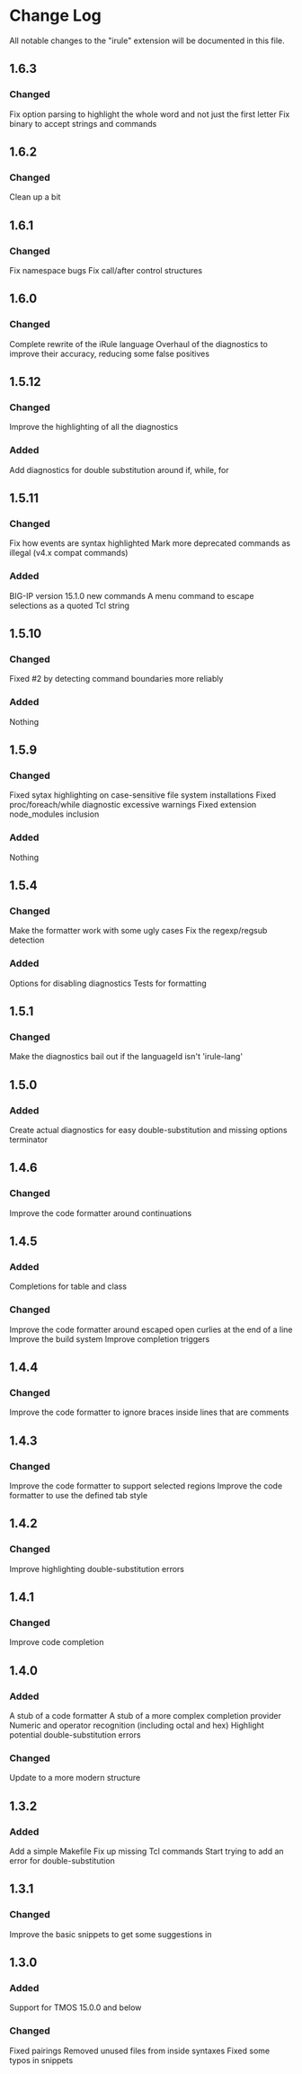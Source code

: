 # Change Log

All notable changes to the "irule" extension will be documented in this file.

## 1.6.3

### Changed
Fix option parsing to highlight the whole word and not just the first letter
Fix binary to accept strings and commands

## 1.6.2

### Changed
Clean up a bit

## 1.6.1

### Changed
Fix namespace bugs
Fix call/after control structures

## 1.6.0

### Changed
Complete rewrite of the iRule language
Overhaul of the diagnostics to improve their accuracy, reducing some false positives

## 1.5.12

### Changed
Improve the highlighting of all the diagnostics

### Added
Add diagnostics for double substitution around if, while, for

## 1.5.11

### Changed
Fix how events are syntax highlighted
Mark more deprecated commands as illegal (v4.x compat commands)

### Added
BIG-IP version 15.1.0 new commands
A menu command to escape selections as a quoted Tcl string

## 1.5.10

### Changed
Fixed #2 by detecting command boundaries more reliably

### Added
Nothing

## 1.5.9

### Changed
Fixed sytax highlighting on case-sensitive file system installations
Fixed proc/foreach/while diagnostic excessive warnings
Fixed extension node_modules inclusion

### Added
Nothing

## 1.5.4

### Changed
Make the formatter work with some ugly cases
Fix the regexp/regsub detection

### Added
Options for disabling diagnostics
Tests for formatting

## 1.5.1

### Changed
Make the diagnostics bail out if the languageId isn't 'irule-lang'

## 1.5.0

### Added
Create actual diagnostics for easy double-substitution and missing options terminator

## 1.4.6

### Changed
Improve the code formatter around continuations

## 1.4.5

### Added
Completions for table and class

### Changed
Improve the code formatter around escaped open curlies at the end of a line
Improve the build system
Improve completion triggers

## 1.4.4

### Changed
Improve the code formatter to ignore braces inside lines that are comments

## 1.4.3

### Changed
Improve the code formatter to support selected regions
Improve the code formatter to use the defined tab style
## 1.4.2

### Changed
Improve highlighting double-substitution errors

## 1.4.1

### Changed
Improve code completion

## 1.4.0

### Added
A stub of a code formatter
A stub of a more complex completion provider
Numeric and operator recognition (including octal and hex)
Highlight potential double-substitution errors

### Changed
Update to a more modern structure

## 1.3.2

### Added
Add a simple Makefile
Fix up missing Tcl commands
Start trying to add an error for double-substitution

## 1.3.1

### Changed
Improve the basic snippets to get some suggestions in

## 1.3.0

### Added
Support for TMOS 15.0.0 and below

### Changed
Fixed pairings
Removed unused files from inside syntaxes
Fixed some typos in snippets
